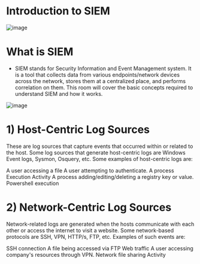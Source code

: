 # Introduction to SIEM
![image](https://github.com/user-attachments/assets/16ae079b-3f27-49a6-ba33-a7674ce4d455)

# What is SIEM

- SIEM stands for Security Information and Event Management system. It is a tool that collects data from various endpoints/network devices across the network, stores them at a centralized place, and performs correlation on them. This room will cover the basic concepts required to understand SIEM and how it works.

![image](https://github.com/user-attachments/assets/cb78199c-14ed-47f7-aa9d-df2675ce3e8f)

# 1) Host-Centric Log Sources

These are log sources that capture events that occurred within or related to the host. Some log sources that generate host-centric logs are Windows Event logs, Sysmon, Osquery, etc. Some examples of host-centric logs are:

A user accessing a file
A user attempting to authenticate.
A process Execution Activity
A process adding/editing/deleting a registry key or value.
Powershell execution

# 2) Network-Centric Log Sources

Network-related logs are generated when the hosts communicate with each other or access the internet to visit a website. Some network-based protocols are SSH, VPN, HTTP/s, FTP, etc. Examples of such events are:

SSH connection
A file being accessed via FTP
Web traffic
A user accessing company's resources through VPN.
Network file sharing Activity



